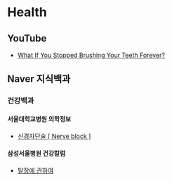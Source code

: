 # Health

## YouTube
* [What If You Stopped Brushing Your Teeth Forever?](https://www.youtube.com/watch?v=lqriCSSsMiA)

## Naver 지식백과
### 건강백과
#### 서울대학교병원 의학정보
* [신경차단술 [ Nerve block ]](https://terms.naver.com/entry.naver?docId=6225743&cid=51007&categoryId=51007)

#### 삼성서울병원 건강칼럼
* [탈장에 관하여](https://terms.naver.com/entry.naver?docId=2102471&cid=63166&categoryId=51019)

